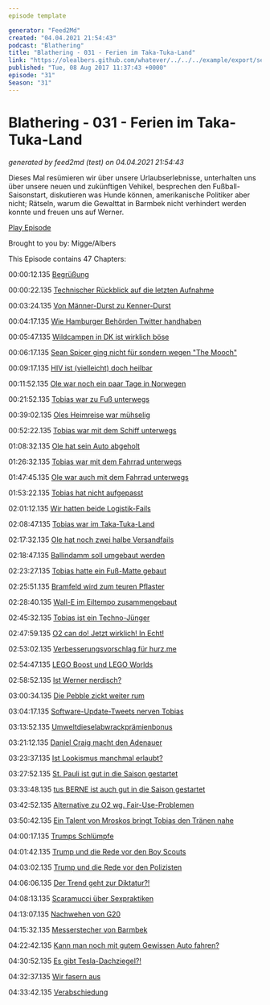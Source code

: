 ```yaml
---
episode template

generator: "Feed2Md"
created: "04.04.2021 21:54:43"
podcast: "Blathering"
title: "Blathering - 031 - Ferien im Taka-Tuka-Land"
link: "https://olealbers.github.com/whatever/../../../example/export/seasons/2/2017/8/Blathering - 031 - Ferien im Taka-Tuka-Land.md"
published: "Tue, 08 Aug 2017 11:37:43 +0000"
episode: "31"
Season: "31"
---
```


# Blathering - 031 - Ferien im Taka-Tuka-Land
_generated by feed2md (test) on 04.04.2021 21:54:43_

Dieses Mal resümieren wir über unsere Urlaubserlebnisse, unterhalten uns über unsere neuen und zukünftigen Vehikel, besprechen den Fußball-Saisonstart, diskutieren was Hunde können, amerikanische Politiker aber nicht; Rätseln, warum die Gewalttat in Barmbek nicht verhindert werden konnte und freuen uns auf Werner.

[Play Episode](https://www.blathering.de/podlove/file/298/s/feed/c/mp3/blathering_031.mp3)

Brought to you by: Migge/Albers

This Episode contains 47 Chapters:


00:00:12.135 [Begrüßung]()

00:00:22.135 [Technischer Rückblick auf die letzten Aufnahme](https://twitter.com/martinruetzler/status/889900489118285829)

00:03:24.135 [Von Männer-Durst zu Kenner-Durst](https://de.wikipedia.org/wiki/Brauerei_Beck#Entwicklungen_nach_1945)

00:04:17.135 [Wie Hamburger Behörden Twitter handhaben](https://kleineanfragen.de/hamburg/21/9845-handhabung-der-social-media-accounts-von-senatsbehoerden)

00:05:47.135 [Wildcampen in DK ist wirklich böse](https://www.wild-campen.de/wild-campen-in-danemark/)

00:06:17.135 [Sean Spicer ging nicht für sondern wegen "The Mooch"](http://www.businessinsider.de/brian-karem-sarah-huckabee-sanders-rant-bashing-press-2017-6?r=US&IR=T)

00:09:17.135 [HIV ist (vielleicht) doch heilbar](http://www.rp-online.de/leben/gesundheit/news/neunjaehrige-nach-neuer-behandlung-von-hiv-geheilt-eine-sensation-aid-1.6969949)

00:11:52.135 [Ole war noch ein paar Tage in Norwegen](https://plus.google.com/collection/QIiGSE)

00:21:52.135 [Tobias war zu Fuß unterwegs](https://de.wikipedia.org/wiki/Rerik)

00:39:02.135 [Oles Heimreise war mühselig](https://de.wikipedia.org/wiki/Danske_Statsbaner)

00:52:22.135 [Tobias war mit dem Schiff unterwegs](https://de.wikipedia.org/wiki/Wustrow_(Halbinsel))

01:08:32.135 [Ole hat sein Auto abgeholt](https://www.sixt-neuwagen.de/leasing-topangebote)

01:26:32.135 [Tobias war mit dem Fahrrad unterwegs](http://www.rerik-bike.de/)

01:47:45.135 [Ole war auch mit dem Fahrrad unterwegs](http://www.kaffeeroesterei-burg.de/)

01:53:22.135 [Tobias hat nicht aufgepasst]()

02:01:12.135 [Wir hatten beide Logistik-Fails](https://www.paketda.de/paketstatus-amazon.html#unternehmen-zustelltag-geschlossen)

02:08:47.135 [Tobias war im Taka-Tuka-Land](http://www.baederland.de/bad/parkbad.html)

02:17:32.135 [Ole hat noch zwei halbe Versandfails]()

02:18:47.135 [Ballindamm soll umgebaut werden](http://www.mopo.de/hamburg/fuer-6-millionen-euro-ballindamm-soll-neuer-boulevard-werden-28114102)

02:23:27.135 [Tobias hatte ein Fuß-Matte gebaut](https://twitter.com/tmigge/status/893023648096940032)

02:25:51.135 [Bramfeld wird zum teuren Pflaster](https://www.spardaimmobilien.de/immobilien-kaufen/immobiliensuche/immobilie/schoene-maisonette-mit-dachterrasse-fuer-zwei-tn115-2.html)

02:28:40.135 [Wall-E im Eiltempo zusammengebaut](https://www.youtube.com/watch?v=1tYkCOgPoLc)

02:45:32.135 [Tobias ist ein Techno-Jünger](https://youtu.be/u_OU3kcMsMw)

02:47:59.135 [O2 can do! Jetzt wirklich! In Echt!]()

02:53:02.135 [Verbesserungsvorschlag für hurz.me](http://hurz.me/)

02:54:47.135 [LEGO Boost und LEGO Worlds](https://www.heise.de/make/meldung/Lego-Boost-neuer-Roboterbausatz-ab-sofort-erhaeltlich-3790758.html)

02:58:52.135 [Ist Werner nerdisch?](http://www.kn-online.de/News/Nachrichten-aus-Segeberg/Flugplatz-Hartenholm-2500-Mitarbeiter-fuer-den-Ablauf-des-Werner-Rennens)

03:00:34.135 [Die Pebble zickt weiter rum](https://www.fitbit.com/de/home)

03:04:17.135 [Software-Update-Tweets nerven Tobias](https://www.zdf.de/comedy/die-anstalt/die-anstalt-vom-7-maerz-2017-100.html)

03:13:52.135 [Umweltdieselabwrackprämienbonus](https://twitter.com/Floskelwolke/status/893029049290948608)

03:21:12.135 [Daniel Craig macht den Adenauer](http://www.telegraph.co.uk/news/2017/07/25/daniel-craig-will-return-james-bond-2019/)

03:23:37.135 [Ist Lookismus manchmal erlaubt?](https://www.dobschat.de/lookismus-und-der-dicke-nazi-von-themar/)

03:27:52.135 [St. Pauli ist gut in die Saison gestartet](https://www.fcstpauli.com/news/der-fc-st-pauli-gewinnt-testspiel-gegen-stoke-city-mit-42/)

03:33:48.135 [tus BERNE ist auch gut in die Saison gestartet](https://www.fupa.net/berichte/neue-regeln-treten-ab-sofort-in-kraft-496723.html)

03:42:52.135 [Alternative zu O2 wg. Fair-Use-Problemen](https://www.o2online.de/dsl-festnetz/fair-use/)

03:50:42.135 [Ein Talent von Mroskos bringt Tobias den Tränen nahe](https://www.tobiasmigge.de/2017/08/01/2read-084-mroskos-talente/)

04:00:17.135 [Trumps Schlümpfe](https://twitter.com/stammtischphilo/status/892263704804433921)

04:01:42.135 [Trump und die Rede vor den Boy Scouts](http://www.rp-online.de/politik/ausland/leitung-der-us-pfadfinder-entschuldigt-sich-fuer-trumps-rede-aid-1.6976949)

04:03:02.135 [Trump und die Rede vor den Polizisten](http://www.zeit.de/politik/ausland/2017-07/donald-trump-polizeigewalt-new-york-rede)

04:06:06.135 [Der Trend geht zur Diktatur?!](http://www.spiegel.de/politik/ausland/venezuela-soldaten-rufen-zu-putsch-auf-mehrere-festnahmen-a-1161569.html)

04:08:13.135 [Scaramucci über Sexpraktiken](http://www.newyorker.com/news/ryan-lizza/anthony-scaramucci-called-me-to-unload-about-white-house-leakers-reince-priebus-and-steve-bannon)

04:13:07.135 [Nachwehen von G20](http://www.sueddeutsche.de/politik/g-gipfel-drei-bengalos-reichten-fuer-die-polizei-attacke-1.3616947)

04:15:32.135 [Messerstecher von Barmbek](https://www.welt.de/regionales/hamburg/article167372660/Warum-keiner-fuer-Ahmad-A-zustaendig-gewesen-sein-will.html)

04:22:42.135 [Kann man noch mit gutem Gewissen Auto fahren?]()

04:30:52.135 [Es gibt Tesla-Dachziegel?!](https://www.tesla.com/de_DE/solarroof)

04:32:37.135 [Wir fasern aus]()

04:33:42.135 [Verabschiedung]()


